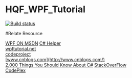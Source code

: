 # HQF_WPF_Tutorial
[![Build status](https://ci.appveyor.com/api/projects/status/ga2tyyy9vkk438vp?svg=true)](https://ci.appveyor.com/project/huoxudong125/hqf-wpf-tutorial)

#Relate Resource

[WPF ON MSDN](https://msdn.microsoft.com/en-us/library/ms754130(v=vs.110).aspx)  
[C# Helper](http://csharphelper.com/)  
[wpftutorial.net](http://wpftutorial.net/)    
[codeproject](http://www.codeproject.com/)  
[www.cnblogs.com](http://www.cnblogs.com/)  
[2,000 Things You Should Know About C#](http://csharp.2000things.com/)
[StackOverFlow](http://www.stackoverflow.com)  
[CodePlex](http://www.codeplex.com)


